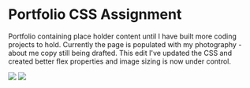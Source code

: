 # Portfolio CSS Assignment 

Portfolio containing place holder content until I have built more coding projects to hold. Currently the page is populated with my photography - about me copy still being drafted. This edit I've updated the CSS and created better flex properties and image sizing is now under control. 

<img src = ".image1">
<img src= ".image2">
